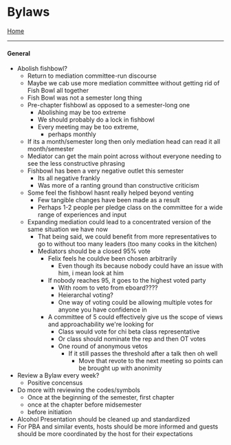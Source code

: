 # Bylaws
[Home](_home.md)

---

#### General

- Abolish fishbowl?
  - Return to mediation committee-run discourse
  - Maybe we cab use more mediation committee without getting rid of Fish Bowl all together
  - Fish Bowl was not a semester long thing
  - Pre-chapter fishbowl as opposed to a semester-long one
    - Abolishing may be too extreme
    - We should probably do a lock in fishbowl
    - Every meeting may be too extreme,
      -  perhaps monthly
   - If its a month/semester long then only mediation head can read it all month/semester
   - Mediator can get the main point across without everyone needing to see the less constructive phrasing
   - Fishbowl has been a very negative outlet this semester
     - Its all negative frankly
     - Was more of a ranting ground than constructive criticism
   - Some feel the fishbowl hasnt really helped beyond venting
     - Few tangible changes have been made as a result
     - Perhaps 1-2 people per pledge class on the committee for a wide range of experiences and input
    - Expanding mediation could lead to a concentrated version of the same situation we have now
      - That being said, we could benefit from more representatives to go to without too many leaders (too many cooks in the kitchen)
      - Mediators should be a closed 95% vote
        - Felix feels he couldve been chosen arbitrarily
          - Even though its because nobody could have an issue with him, i mean look at him
        - If nobody reaches 95, it goes to the highest voted party
          - With room to veto from eboard????
          - Heierarchal voting?
          - One way of voting could be allowing multiple votes for anyone you have confidence in
        - A committee of 5 could effectively give us the scope of views and approachability we're looking for
          - Class would vote for chi beta class representative
          - Or class should nominate the rep and then OT votes
          - One round of anonymous vetos
            - If it still passes the threshold after a talk then oh well
              - Move that revote to the next meeting so points can be brought up with anonimity
- Review a Bylaw every week?
  - Positive concensus
- Do more with reviewing the codes/symbols
  - Once at the beginning of the semester, first chapter
  - once at the chapter before midsemester
  - before initiation
- Alcohol Presentation should be cleaned up and standardized
- For PBA and similar events, hosts should be more informed and guests should be more coordinated by the host for their expectations